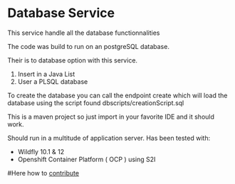 # Database Service

This service handle all the database functionnalities

The code was build to run on an postgreSQL database.

Their is to database option with this service.

1. Insert in a Java List
2. User a PLSQL database

To create the database you can call the endpoint create which will load the database using the script found dbscripts/creationScript.sql

This is a maven project so just import in your favorite IDE and it should work.

Should run in a multitude of application server.  Has been tested with:
* Wildfly 10.1 & 12
* Openshift Container Platform ( OCP ) using S2I

#Here how to [contribute](CONTRIBUTING.md)
